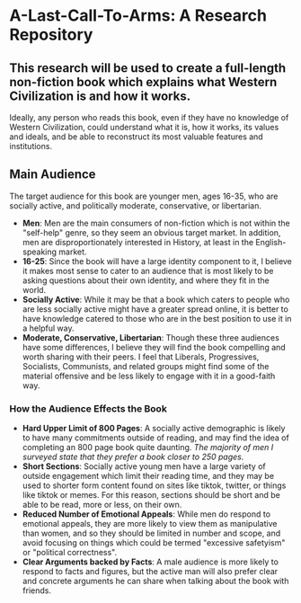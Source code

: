# A-Last-Call-To-Arms: A Research Repository
## This research will be used to create a full-length non-fiction book which explains what Western Civilization is and how it works. 

Ideally, any person who reads this book, even if they have no knowledge of Western Civilization, could understand what it is, how it works, its values and ideals, and be able to reconstruct its most valuable features and institutions. 

## Main Audience

The target audience for this book are younger men, ages 16-35, who are socially active, and politically moderate, conservative, or libertarian. 

- **Men**: Men are the main consumers of non-fiction which is not within the "self-help" genre, so they seem an obvious target market. In addition, men are disproportionately interested in History, at least in the English-speaking market.
- **16-25**: Since the book will have a large identity component to it, I believe it makes most sense to cater to an audience that is most likely to be asking questions about their own identity, and where they fit in the world.
- **Socially Active**: While it may be that a book which caters to people who are less socially active might have a greater spread online, it is better to have knowledge catered to those who are in the best position to use it in a helpful way. 
- **Moderate, Conservative, Libertarian**: Though these three audiences have some differences, I believe they will find the book compelling and worth sharing with their peers. I feel that Liberals, Progressives, Socialists, Communists, and related groups might find some of the material offensive and be less likely to engage with it in a good-faith way.

### How the Audience Effects the Book

- **Hard Upper Limit of 800 Pages**: A socially active demographic is likely to have many commitments outside of reading, and may find the idea of completing an 800 page book quite daunting. _The majority of men I surveyed state that they prefer a book closer to 250 pages._
- **Short Sections**: Socially active young men have a large variety of outside engagement which limit their reading time, and they may be used to shorter form content found on sites like tiktok, twitter, or things like tiktok or memes. For this reason, sections should be short and be able to be read, more or less, on their own.
- **Reduced Number of Emotional Appeals**: While men do respond to emotional appeals, they are more likely to view them as manipulative than women, and so they should be limited in number and scope, and avoid focusing on things which could be termed "excessive safetyism" or "political correctness".
- **Clear Arguments backed by Facts**: A male audience is more likely to respond to facts and figures, but the active man will also prefer clear and concrete arguments he can share when talking about the book with friends. 




